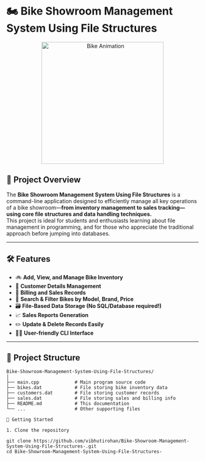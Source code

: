 # 🏍️ Bike Showroom Management System Using File Structures

<p align="center">
  <img src="https://media.giphy.com/media/TL6nD4C7D8lIk/giphy.gif" alt="Bike Animation" width="320"/>
</p>


## 🚦 Project Overview

The **Bike Showroom Management System Using File Structures** is a command-line application designed to efficiently manage all key operations of a bike showroom—**from inventory management to sales tracking—using core file structures and data handling techniques.**  
This project is ideal for students and enthusiasts learning about file management in programming, and for those who appreciate the traditional approach before jumping into databases.

---

## 🛠️ Features

- 🚲 **Add, View, and Manage Bike Inventory**  
- 📝 **Customer Details Management**  
- 🧾 **Billing and Sales Records**  
- 🔎 **Search & Filter Bikes by Model, Brand, Price**  
- 🗃️ **File-Based Data Storage (No SQL/Database required!)**  
- 📈 **Sales Reports Generation**  
- ✏️ **Update & Delete Records Easily**  
- 👨‍💻 **User-friendly CLI Interface**

---

## 📂 Project Structure

```plaintext
Bike-Showroom-Management-System-Using-File-Structures/
│
├── main.cpp             # Main program source code
├── bikes.dat            # File storing bike inventory data
├── customers.dat        # File storing customer records
├── sales.dat            # File storing sales and billing info
├── README.md            # This documentation
└── ...                  # Other supporting files

🚀 Getting Started

1. Clone the repository

git clone https://github.com/vibhutirohan/Bike-Showroom-Management-System-Using-File-Structures-.git
cd Bike-Showroom-Management-System-Using-File-Structures-


